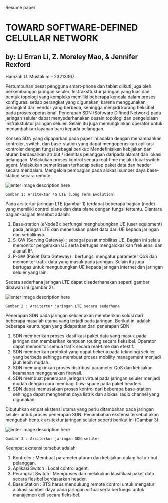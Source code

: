 Resume paper 

TOWARD SOFTWARE-DEFINED CELULLAR NETWORK
==========================
by: Li Erran Li, Z. Moreley Mao, &  Jennifer Rexford
-----------------------------

Hamzah U. Mustakim – 23213367


Pertumbuhan pesat pengguna smart-phone dan tablet diikuti juga oleh perkembangan jaringan seluler. Insfraksttuktur jaringan yang luas dan bentuk topologi yang kompleks memiliki beberapa kendala dalam proses konfigurasi setiap perangkat yang digunakan, karena menggunakan perangkat dari vendor yang berbeda,  sehingga menjadi kurang fleksibel pada proses operasional. Penerapan SDN (Software Difined Network) pada jaringan seluler dapat menyederhanakan desain topologi dan pengelolaan insfrakstuktur jaringan seluler. Selain itu juga memungkinkan operator untuk menambahkan layanan baru kepada pelanggan.

Konsep SDN yang dipaparkan pada paper ini adalah dengan menambahkan kontroler, switch, dan base-station yang dapat mengoperasikan aplikasi kontroler dengan fungsi sebagai berikut:
Mendefinisikan kebijakan dan aturan berdasarkan atribut / identitas pelanggan daripada alamat dan lokasi  pelanggan.
Melakukan proses kontrol secara real-time melalui local switch agent.
Melakukan pemeriksaan terhadap setiap paket data dan header  secara mendalam.
Mengelola pembagian pada alokasi sumber daya base-station  secara remote.

![enter image description here](https://lh6.googleusercontent.com/-1iOVFkwrZJ8/VI_Ghp4kJ7I/AAAAAAAAAM4/IVDB3OkqIco/s0/Capture1.JPG "Capture1.JPG")

  
	Gambar 1: Arsitektur 4G LTE (Long Term Evolution)

Pada arsitertur jaringan LTE (gambar 1) terdapat beberapa bagian (node) yang memiliki control plane dan data plane dengan fungsi tertentu. Diantara bagian-bagian  tersebut adalah:

1. Base-station (eNodeB): berfungsi menghubungkan UE (user equipment) pada jaringan LTE dan meneruskan paket data dari UE kepada jaringan dan sebaliknya.
2. S-GW (Serving Gateway) : sebagai pusat mobilitas UE. Bagian ini selalu memonitor pergerakan UE serta bertugas mengalokasikan frekuensi dan alamat IP.
3. P-GW (Paket Data Gateway) : berfungsi mengatur parameter QoS dan memonitor trafik data yang masuk pada jaringan. Selain itu juga bertugas untuk mengubungkan UE kepada jaringan internet dan jaringan seluler yang lain.

Secara sederhana jaringan LTE dapat disederhanakan seperti  gambar dibawah ini (gambar 2) :
 
 ![enter image description here](https://lh3.googleusercontent.com/-Qgdh0enGU0E/VI_GvWtuq2I/AAAAAAAAANE/VdTau82kQdQ/s0/Capture2.JPG "Capture2.JPG")
 
	Gambar 2 : Arsitertur jaringan LTE secara sederhana

Penerapan SDN pada jaringan seluler akan memberikan solusi dari beberapa masalah utama yang terjadi pada jaringan. Berikut ini adalah beberapa keuntungan yang didapatkan dari penerapan SDN:

1. SDN memberikan proses klasifikasi paket data yang masuk pada jaringan dan memberikan kempuan routing secara fleksibel.
Operator dapat memonitor semua trafik secara real-time dan efektif.
2. SDN memberikan protokol yang dapat bekerja pada teknologi seluler yang berbeda sehingga membuat proses mobility management menjadi jauh lebih mudah.
3. SDN memungkinkan proses distribusi parameter QoS  dan kebijakan keamanan menggunakan firewall.
4. SDN membuat penerapan jaringan virtual pada jaringan seluler menjadi mudah dengan cara membagi flow-space pada paket headers.
5. SDN dapat memusatkan proses kontrol dari beberapa base-station sehingga dapat menghemat daya listrik dan alokasi radio channel yang digunakan.

Dibutuhkan empat ekstensi utama  yang perlu  ditambahan pada jaringan seluler untuk proses penerapan SDN. Penambahan ekstensi tersebut akan mengubah bentuk arsitektur jaringan seluler seperti berikut ini (Gambar 3):

![enter image description here](https://lh5.googleusercontent.com/-89w7jbbgwmw/VI_IArCv_EI/AAAAAAAAANY/Ujyw20Bynj8/s0/Capture3.JPG "Capture3.JPG")
 
	Gambar 3 : Arsiterkur jaringan SDN seluler

Keempat ekstensi tersebut adalah:

1. Kontroler : Membuat parameter aturan dan kebijakan dalam hal atribut pelanggan.
2. Aplikasi Switch : Local control agent.
3. Perangkat Switch : Memproses dan melakukan klasifikasi paket data secara flesibel berdasarkan header.
4. Base Station : BTS harus mendukung remote control untuk mengatur alokasi sumber daya pada jaringan virtual serta  berfungsi untuk manajemen cell secara fleksibel.
